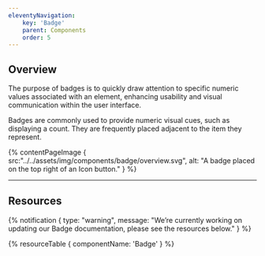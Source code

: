 ```yaml
---
eleventyNavigation:
    key: 'Badge'
    parent: Components
    order: 5
---
```


## Overview

The purpose of badges is to quickly draw attention to specific numeric values associated with an element, enhancing usability and visual communication within the user interface.

Badges are commonly used to provide numeric visual cues, such as displaying a count. They are frequently placed adjacent to the item they represent.


{% contentPageImage {
    src:"../../assets/img/components/badge/overview.svg",
    alt: "A badge placed on the top right of an Icon button."
} %}

---

## Resources

{% notification {
  type: "warning",
  message: "We’re currently working on updating our Badge documentation, please see the resources below."
} %}

{% resourceTable {
    componentName: 'Badge'
} %}
